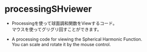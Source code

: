 # processingSHviewer

- Processingを使って球面調和関数をViewするコード。  
マウスを使ってグリグリ回すことができます。  

- A processing code for viewing the Spherical Harmonic Function.  
You can scale and rotate it by the mouse control.

